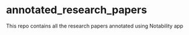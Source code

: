 # annotated_research_papers
This repo contains all the research papers annotated using Notability app
